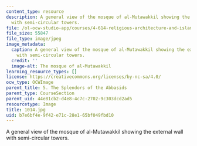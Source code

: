 ```yaml
---
content_type: resource
description: A general view of the mosque of al-Mutawakkil showing the external wall
  with semi-circular towers.
file: /ol-ocw-studio-app/courses/4-614-religious-architecture-and-islamic-cultures-fall-2002/b7e6bf4e9f42e71c28e165bf049fbd10_1014.jpg
file_size: 55847
file_type: image/jpeg
image_metadata:
  caption: A general view of the mosque of al-Mutawakkil showing the external wall
    with semi-circular towers.
  credit: ''
  image-alt: The mosque of al-Mutawakkil
learning_resource_types: []
license: https://creativecommons.org/licenses/by-nc-sa/4.0/
ocw_type: OCWImage
parent_title: 5. The Splendors of the Abbasids
parent_type: CourseSection
parent_uid: 44e81cb2-d4e8-4c7c-2702-9c303dcd2ad5
resourcetype: Image
title: 1014.jpg
uid: b7e6bf4e-9f42-e71c-28e1-65bf049fbd10
---
```

A general view of the mosque of al-Mutawakkil showing the external wall with semi-circular towers.